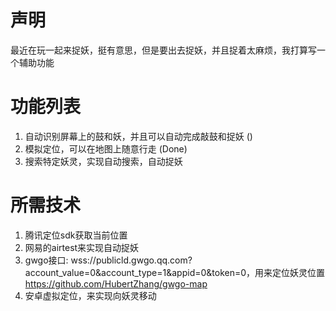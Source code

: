 # 声明
最近在玩一起来捉妖，挺有意思，但是要出去捉妖，并且捉着太麻烦，我打算写一个辅助功能

# 功能列表
1. 自动识别屏幕上的鼓和妖，并且可以自动完成敲鼓和捉妖 ()
2. 模拟定位，可以在地图上随意行走 (Done)
3. 搜索特定妖灵，实现自动搜索，自动捉妖

# 所需技术
1. 腾讯定位sdk获取当前位置
2. 网易的airtest来实现自动捉妖
3. gwgo接口: wss://publicld.gwgo.qq.com?account_value=0&account_type=1&appid=0&token=0，用来定位妖灵位置
   https://github.com/HubertZhang/gwgo-map
4. 安卓虚拟定位，来实现向妖灵移动
